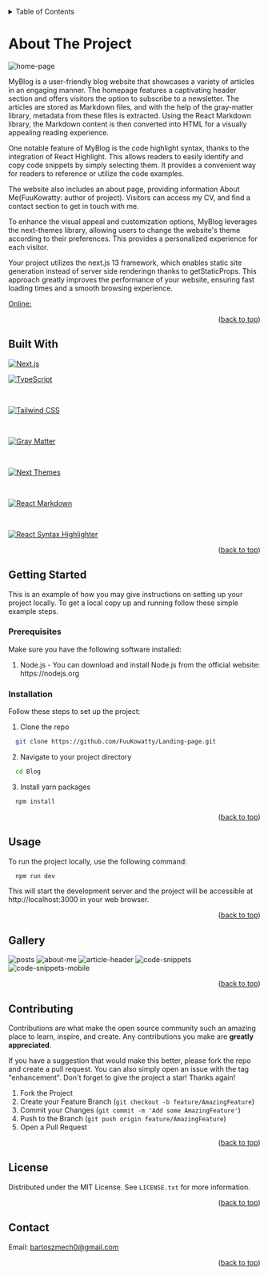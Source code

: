 
<a name="readme-top"></a>
<!-- TABLE OF CONTENTS -->
<details>
  <summary>Table of Contents</summary>
        <ol>
          <li>
            <a href="#built-with">Built With</a>
          </li>
          <li>
            <a href="#getting-started">Getting Started</a>
      <ul>
        <li><a href="#prerequisites">Prerequisites</a></li>
        <li><a href="#Installation">Installation</a></li>
      </ul>
    </li>
    <li><a href="#usage">Usage</a></li>
    <li><a href="#gallery">Gallery</a></li>
    <li><a href="#contributing">Contributing</a></li>
    <li><a href="#license">License</a></li>
    <li><a href="#contact">Contact</a></li>
        </ol>
      </a>
    </li>

</details>


# About The Project

<img src='https://i.imgur.com/PZbYN0C.png' alt='home-page'>

MyBlog is a user-friendly blog website that showcases a variety of articles in an engaging manner. The homepage features a captivating header section and offers visitors the option to subscribe to a newsletter. The articles are stored as Markdown files, and with the help of the gray-matter library, metadata from these files is extracted. Using the React Markdown library, the Markdown content is then converted into HTML for a visually appealing reading experience.

One notable feature of MyBlog is the code highlight syntax, thanks to the integration of React Highlight. This allows readers to easily identify and copy code snippets by simply selecting them. It provides a convenient way for readers to reference or utilize the code examples.

The website also includes an about page, providing information About Me(FuuKowatty: author of project). Visitors can access my CV, and find a contact section to get in touch with me.

To enhance the visual appeal and customization options, MyBlog leverages the next-themes library, allowing users to change the website's theme according to their preferences. This provides a personalized experience for each visitor.

Your project utilizes the next.js 13 framework, which enables static site generation instead of server side renderingn thanks to getStaticProps. This approach greatly improves the performance of your website, ensuring fast loading times and a smooth browsing experience.

[Online:](http://taw.bartoszmech.pl/) </br>

<p align="right">(<a href="#readme-top">back to top</a>)</p>

<a name="built-with"></a>
## Built With


[![Next.js](https://img.shields.io/badge/Next.js-000000?style=flat-square&logo=nextdotjs&logoColor=white)](https://nextjs.org/)
</br>

[![TypeScript](https://img.shields.io/badge/TypeScript-007ACC?style=flat-square&logo=typescript&logoColor=white)](https://www.typescriptlang.org/)

</br>

[![Tailwind CSS](https://img.shields.io/badge/Tailwind%20CSS-38B2AC?style=flat-square&logo=tailwind-css&logoColor=white)](https://tailwindcss.com/)

</br>

[![Gray Matter](https://img.shields.io/badge/Gray%20Matter-6e81cc?style=flat-square)](https://github.com/jonschlinkert/gray-matter)

</br>

[![Next Themes](https://img.shields.io/badge/Next%20Themes-000000?style=flat-square)](https://github.com/pacocoursey/next-themes)

</br>

[![React Markdown](https://img.shields.io/badge/React%20Markdown-61DAFB?style=flat-square&logo=markdown&logoColor=white)](https://github.com/remarkjs/react-markdown)

</br>

[![React Syntax Highlighter](https://img.shields.io/badge/React%20Syntax%20Highlighter-2B3137?style=flat-square&logo=react&logoColor=61DAFB)](https://github.com/react-syntax-highlighter/react-syntax-highlighter)


<p align="right">(<a href="#readme-top">back to top</a>)</p>



## Getting Started

This is an example of how you may give instructions on setting up your project locally. To get a local copy up and running follow these simple example steps.

### Prerequisites

Make sure you have the following software installed:
  <ol>
    <li>Node.js - You can download and install Node.js from the official website: <a target="_blank">https://nodejs.org</a></li>
  </ol>
  



### Installation

Follow these steps to set up the project:

1. Clone the repo
```sh
  git clone https://github.com/FuuKowatty/Landing-page.git
```
2. Navigate to your project directory
```sh
  cd Blog
```

3. Install yarn packages
```sh
  npm install
```

<p align="right">(<a href="#readme-top">back to top</a>)</p>



<a name="usage"></a>

## Usage

To run the project locally, use the following command:

```sh
  npm run dev
```
This will start the development server and the project will be accessible at http://localhost:3000 in your web browser.


<p align="right">(<a href="#readme-top">back to top</a>)</p>

## Gallery
<img src='https://i.imgur.com/OLcQMVt.png' alt='posts'>
<img src='https://i.imgur.com/cfTntQE.png' alt='about-me'>
<img src='https://i.imgur.com/YoMgl3E.png' alt='article-header'>
<img src='https://i.imgur.com/IsnJB1R.png' alt='code-snippets'>
<img src='https://i.imgur.com/PKyJWFI.png' alt='code-snippets-mobile'>


<p align="right">(<a href="#readme-top">back to top</a>)</p>

## Contributing

Contributions are what make the open source community such an amazing place to learn, inspire, and create. Any contributions you make are **greatly appreciated**.

If you have a suggestion that would make this better, please fork the repo and create a pull request. You can also simply open an issue with the tag "enhancement".
Don't forget to give the project a star! Thanks again!

1. Fork the Project
2. Create your Feature Branch (`git checkout -b feature/AmazingFeature`)
3. Commit your Changes (`git commit -m 'Add some AmazingFeature'`)
4. Push to the Branch (`git push origin feature/AmazingFeature`)
5. Open a Pull Request

<p align="right">(<a href="#readme-top">back to top</a>)</p>


## License

Distributed under the MIT License. See `LICENSE.txt` for more information.

<p align="right">(<a href="#readme-top">back to top</a>)</p>


## Contact

Email: <a href = "mailto: bartoszmech0@gmail.com">bartoszmech0@gmail.com</a>

<p align="right">(<a href="#readme-top">back to top</a>)</p>



<!-- MARKDOWN LINKS & IMAGES -->
<!-- https://www.markdownguide.org/basic-syntax/#reference-style-links -->

